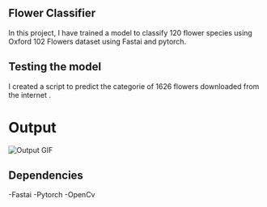 ## Flower Classifier

In this project, I have trained a model to classify 120 flower species using Oxford 102 Flowers dataset using Fastai and pytorch.


## Testing the model

I created a script to predict the categorie of 1626 flowers downloaded from the internet .
# Output
![Output GIF](https://github.com/Miske1996/Flowers_Classifier/blob/master/read.gif)

## Dependencies
-Fastai
-Pytorch
-OpenCv
